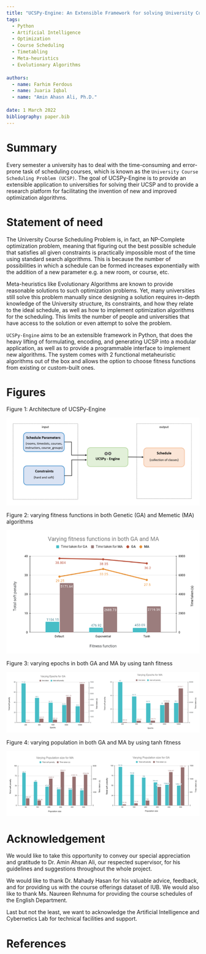 ```yaml
---
title: "UCSPy-Engine: An Extensible Framework for solving University Course Scheduling Problem"
tags:
  - Python
  - Artificial Intelligence
  - Optimization
  - Course Scheduling
  - Timetabling
  - Meta-heuristics
  - Evolutionary Algorithms

authors:
  - name: Farhim Ferdous
  - name: Juaria Iqbal
  - name: "Amin Ahasn Ali, Ph.D."

date: 1 March 2022
bibliography: paper.bib
---
```


# Summary

Every semester a university has to deal with the time-consuming and error-prone task of scheduling courses, which is known as the `University Course Scheduling Problem (UCSP)`. The goal of UCSPy-Engine is to provide an extensible application to universities for solving their UCSP and to provide a research platform for facilitating the invention of new and improved optimization algorithms.

# Statement of need

The University Course Scheduling Problem is, in fact, an NP-Complete optimization problem, meaning that figuring out the best possible schedule that satisfies all given constraints is practically impossible most of the time using standard search algorithms. This is because the number of possibilities in which a schedule can be formed increases exponentially with the addition of a new parameter e.g. a new room, or course, etc.

Meta-heuristics like Evolutionary Algorithms are known to provide reasonable solutions to such optimization problems. Yet, many universities still solve this problem manually since designing a solution requires in-depth knowledge of the University structure, its constraints, and how they relate to the ideal schedule, as well as how to implement optimization algorithms for the scheduling. This limits the number of people and universities that have access to the solution or even attempt to solve the problem.

`UCSPy-Engine` aims to be an extensible framework in Python, that does the heavy lifting of formulating, encoding, and generating UCSP into a modular application, as well as to provide a programmable interface to implement new algorithms. The system comes with 2 functional metaheuristic algorithms out of the box and allows the option to choose fitness functions from existing or custom-built ones.

# Figures

Figure 1: Architecture of UCSPy-Engine

![General Structure of UCSPy-Engine.\label{fig:Flowchart}](../../data/img/UCSP_flowchart.PNG)

Figure 2: varying fitness functions in both Genetic (GA) and Memetic (MA) algorithms

![Fitness chart.\label{fig:fitnesschart1}](../../data/img/fitnesschart.PNG)

Figure 3: varying epochs in both GA and MA by using tanh fitness

![Fitness chart.\label{fig:fitnesschart2}](../../data/img/EpochVaryChart.PNG)

Figure 4: varying population in both GA and MA by using tanh fitness

![Fitness chart.\label{fig:fitnesschart3}](../../data/img/PopulationVaryChart.PNG)

# Acknowledgement

We would like to take this opportunity to convey our special appreciation and gratitude to Dr. Amin Ahsan Ali, our respected supervisor, for his guidelines and suggestions throughout the whole project.

We would like to thank Dr. Mahady Hasan for his valuable advice, feedback, and for providing us with the course offerings dataset of IUB. We would also like to thank Ms. Naureen Rehnuma for providing the course schedules of the English Department.

Last but not the least, we want to acknowledge the Artificial Intelligence and Cybernetics Lab for technical facilities and support.

# References
